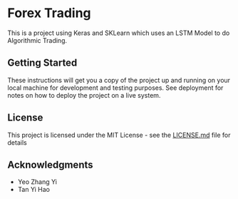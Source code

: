 # Forex Trading

This is a project using Keras and SKLearn which uses an LSTM Model to do Algorithmic Trading.

## Getting Started

These instructions will get you a copy of the project up and running on your local machine for development and testing purposes. See deployment for notes on how to deploy the project on a live system.

## License

This project is licensed under the MIT License - see the [LICENSE.md](LICENSE.md) file for details

## Acknowledgments

* Yeo Zhang Yi
* Tan Yi Hao
